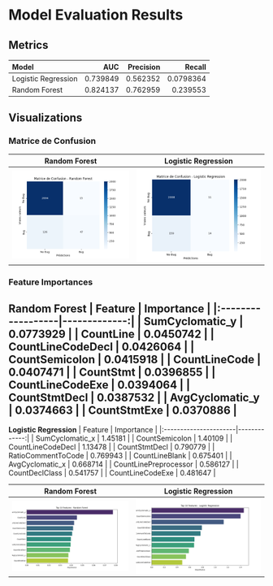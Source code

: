 # Model Evaluation Results

## Metrics
| Model               |      AUC |   Precision |    Recall |
|:--------------------|---------:|------------:|----------:|
| Logistic Regression | 0.739849 |    0.562352 | 0.0798364 |
| Random Forest       | 0.824137 |    0.762959 | 0.239553  |

## Visualizations
### Matrice de Confusion
|**Random Forest** | **Logistic Regression**|
:-----------------:|:-----------------------:
![Confusion Matrix](cm_rf.png) | ![Confusion Matrix](cm_log_reg.png)

### Feature Importances
**Random Forest**
| Feature           |   Importance |
|:------------------|-------------:|
| SumCyclomatic_y   |    0.0773929 |
| CountLine         |    0.0450742 |
| CountLineCodeDecl |    0.0426064 |
| CountSemicolon    |    0.0415918 |
| CountLineCode     |    0.0407471 |
| CountStmt         |    0.0396855 |
| CountLineCodeExe  |    0.0394064 |
| CountStmtDecl     |    0.0387532 |
| AvgCyclomatic_y   |    0.0374663 |
| CountStmtExe      |    0.0370886 |
---

**Logistic Regression**
| Feature               |   Importance |
|:----------------------|-------------:|
| SumCyclomatic_x       |     1.45181  |
| CountSemicolon        |     1.40109  |
| CountLineCodeDecl     |     1.13478  |
| CountStmtDecl         |     0.790779 |
| RatioCommentToCode    |     0.769943 |
| CountLineBlank        |     0.675401 |
| AvgCyclomatic_x       |     0.668714 |
| CountLinePreprocessor |     0.586127 |
| CountDeclClass        |     0.541757 |
| CountLineCodeExe      |     0.481647 |

|**Random Forest** | **Logistic Regression**|
:-----------------:|:-----------------------:
![Feature Importances](Random_forest_feature_importances.png) | ![Feature Importances](Logistic_regression_importances.png)
